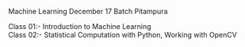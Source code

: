 Machine Learning December 17 Batch Pitampura

Class 01:- Introduction to Machine Learning
<br>
Class 02:- Statistical Computation with Python, Working with OpenCV
<br>
<!--Class 03:- Review of Linear Algebra
<br>
Class 04:- K-Nearest Neighbors Algorithm
<br>
Class 05:- K-Means Clustering
<br>
Class 06:- Decision Trees and Random Forests
<br>
Class 07:- Linear Regression
<br>
Class 08:- Logisitic Regression
<br>
Class 09:- Intro to Neural Nets - Intuition, MLP
<br>
Class 10:- Backpropogation-->
